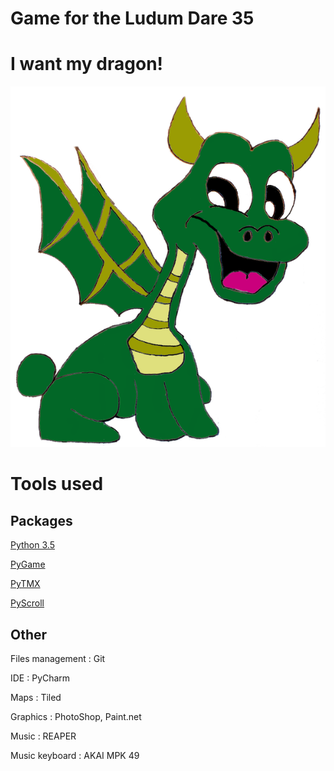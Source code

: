 

# Game for the Ludum Dare 35

# I want my dragon!

![alt tag](https://github.com/Bobsleigh/LD35/blob/master/img/dragon.png)

# Tools used

## Packages

[Python 3.5](https://www.python.org/)

[PyGame](http://www.pygame.org/download.shtml)

[PyTMX](http://pytmx.readthedocs.org/en/latest/)

[PyScroll](http://pygame.org/project-pyscroll-2892-.html)

## Other

Files management : Git

IDE : PyCharm

Maps : Tiled

Graphics : PhotoShop, Paint.net

Music : REAPER

Music keyboard : AKAI MPK 49